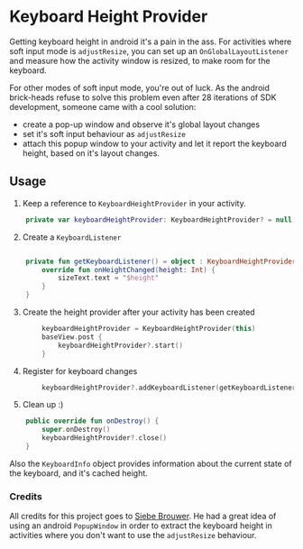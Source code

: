 # Keyboard Height Provider
Getting keyboard height in android it's a pain in the ass. For activities where soft input mode is `adjustResize`, you can set up an `OnGlobalLayoutListener` and measure how the activity window is resized, to make room for the keyboard.

For other modes of soft input mode, you're out of luck. As the android brick-heads refuse to solve this problem even after 28 iterations of SDK development, someone came with a cool solution:
* create a pop-up window and observe it's global layout changes
* set it's soft input behaviour as `adjustResize`
* attach this popup window to your activity and let it report the keyboard height, based on it's layout changes.

## Usage

1. Keep a reference to `KeyboardHeightProvider` in your activity.
```kotlin
    private var keyboardHeightProvider: KeyboardHeightProvider? = null
```
2. Create a `KeyboardListener`
``` kotlin

    private fun getKeyboardListener() = object : KeyboardHeightProvider.KeyboardListener {
        override fun onHeightChanged(height: Int) {
            sizeText.text = "$height"
        }
    }
```
3. Create the height provider after your activity has been created
```kotlin
        keyboardHeightProvider = KeyboardHeightProvider(this)
        baseView.post {
            keyboardHeightProvider?.start()
        }
```
4. Register for keyboard changes
```kotlin 
        keyboardHeightProvider?.addKeyboardListener(getKeyboardListener())
```
5. Clean up :)
```kotlin
    public override fun onDestroy() {
        super.onDestroy()
        keyboardHeightProvider?.close()
    }
```

Also the `KeyboardInfo` object provides information about the current state of the keyboard, and it's cached height.

### Credits
All credits for this project goes to [Siebe Brouwer](https://github.com/siebeprojects). He had a great idea of using an android `PopupWindow` in order to extract the keyboard height in activities where you don't want to use the `adjustResize` behaviour.

